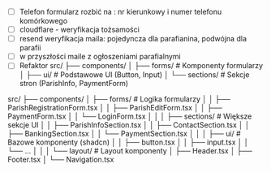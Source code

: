 - [ ] Telefon formularz rozbić na : nr kierunkowy i numer telefonu komórkowego
- [ ] cloudflare - weryfikacja tożsamości
- [ ] resend weryfikacja maila: pojedyncza dla parafianina, podwójna dla parafii
- [ ] w przyszłości maile z ogłoszeniami parafialnymi
- [ ] Refaktor
src/
├── components/
│   ├── forms/              # Komponenty formularzy
│   ├── ui/                 # Podstawowe UI (Button, Input)
│   └── sections/           # Sekcje stron (ParishInfo, PaymentForm)

src/
├── components/
│   ├── forms/                    # Logika formularzy
│   │   ├── ParishRegistrationForm.tsx
│   │   ├── ParishEditForm.tsx
│   │   ├── PaymentForm.tsx
│   │   └── LoginForm.tsx
│   │
│   ├── sections/                 # Większe sekcje UI
│   │   ├── ParishInfoSection.tsx
│   │   ├── ContactSection.tsx
│   │   ├── BankingSection.tsx
│   │   └── PaymentSection.tsx
│   │
│   ├── ui/                      # Bazowe komponenty (shadcn)
│   │   ├── button.tsx
│   │   ├── input.tsx
│   │   └── ...
│   │
│   └── layout/                  # Layout komponenty
│       ├── Header.tsx
│       ├── Footer.tsx
│       └── Navigation.tsx